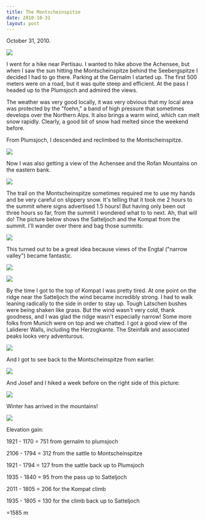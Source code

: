 ```yaml
---
title: The Montscheinspitze
date: 2010-10-31
layout: post
---
```


October 31, 2010\.
  
  
[![](http://farm5.static.flickr.com/4107/5132566902_d0255108ff.jpg)](http://www.flickr.com/photos/ripsawridge/5132566902/)
  
I went for a hike near Pertisau. I wanted to hike above the Achensee,
but when I saw the sun hitting the Montscheinspitze behind the Seebergspitze
I decided I had to go there. Parking at the Gernalm I started up. The first
500 meters were on a road, but it was quite steep and efficient. At the
pass I headed up to the Plumsjoch and admired the views.
  
  
The weather was very good locally, it was very obvious that my local area
was protected by the "foehn," a band of high pressure that sometimes develops
over the Northern Alps. It also brings a warm wind, which can melt snow
rapidly. Clearly, a good bit of snow had melted since the weekend before.
  
  
From Plumsjoch, I descended and reclimbed to the Montscheinspitze.
  
  
[![](http://farm2.static.flickr.com/1384/5132568050_df0bb8f193.jpg)](http://www.flickr.com/photos/ripsawridge/5132568050/)
  
  
Now I was also getting a view of the Achensee and the Rofan Mountains
on the eastern bank.
  
  
[![](http://farm2.static.flickr.com/1353/5132568842_4d48c7de66.jpg)](http://www.flickr.com/photos/ripsawridge/5132568842/)
  
  
The trail on the Montscheinspitze sometimes required me to use my hands
and be very careful on slippery snow. It's telling that it took me 2 hours
to the summit where signs advertised 1.5 hours! But having only been out
three hours so far, from the summit I wondered what to to next. Ah, that
will do! The picture below shows the Satteljoch and the Kompat from the
summit. I'll wander over there and bag those summits:
  
  
[![](http://farm5.static.flickr.com/4091/5131968293_baf0a2ff08.jpg)](http://www.flickr.com/photos/ripsawridge/5131968293/)
  
  
This turned out to be a great idea because views of the Engtal ("narrow
valley") became fantastic.
  
  
[![](http://farm2.static.flickr.com/1256/5132573146_cc1f2eefcd.jpg)](http://www.flickr.com/photos/ripsawridge/5132573146/)
  
  
[![](http://farm2.static.flickr.com/1102/5131972207_596e83d1ae.jpg)](http://www.flickr.com/photos/ripsawridge/5131972207/)
  
  
By the time I got to the top of Kompat I was pretty tired. At one point
on the ridge near the Satteljoch the wind became incredibly strong. I had
to walk leaning radically to the side in order to stay up. Tough Latschen
bushes were being shaken like grass. But the wind wasn't very cold, thank
goodness, and I was glad the ridge wasn't especially narrow! Some more
folks from Munich were on top and we chatted. I got a good view of the
Laliderer Walls, including the Herzogkante. The Steinfalk and associated
peaks looks very adventurous.
  
  
[![](http://farm5.static.flickr.com/4006/5131974841_e6fa7563ed.jpg)](http://www.flickr.com/photos/ripsawridge/5131974841/)
  
  
And I got to see back to the Montscheinspitze from earlier.
  
  
[![](http://farm2.static.flickr.com/1372/5131975767_f793f0dd6a.jpg)](http://www.flickr.com/photos/ripsawridge/5131975767/)
  
  
And Josef and I hiked a week before on the right side of this picture:
  
  
[![](http://farm2.static.flickr.com/1264/5132575358_a3e8477326.jpg)](http://www.flickr.com/photos/ripsawridge/5132575358/)
  
  
Winter has arrived in the mountains!
  
  
[![](http://farm2.static.flickr.com/1440/5131976421_8704b92a62.jpg)](http://www.flickr.com/photos/ripsawridge/5131976421/)
  
  
Elevation gain:
  
1921 - 1170 = 751 from gernalm to plumsjoch
  
2106 - 1794 = 312 from the sattle to Montscheinspitze
  
1921 - 1794 = 127 from the sattle back up to Plumsjoch
  
1935 - 1840 = 95 from the pass up to Satteljoch
  
2011 - 1805 = 206 for the Kompat climb
  
1935 - 1805 = 130 for the climb back up to Satteljoch
  
=1585 m
